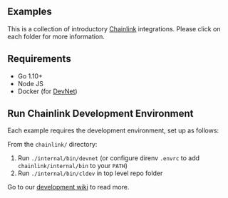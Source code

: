 ## Examples

This is a collection of introductory [Chainlink](https://github.com/smartcontractkit/chainlink) integrations.
Please click on each folder for more information.

## Requirements

- Go 1.10+
- Node JS
- Docker (for [DevNet](https://github.com/smartcontractkit/infrastructure/tree/master/image))

## Run Chainlink Development Environment

Each example requires the development environment, set up as follows:

From the `chainlink/` directory:
1. Run `./internal/bin/devnet` (or configure direnv `.envrc` to add `chainlink/internal/bin` to your `PATH`)
2. Run `./internal/bin/cldev` in top level repo folder

Go to our [development wiki](https://github.com/smartcontractkit/chainlink/wiki/Development-Tips) to read more.
